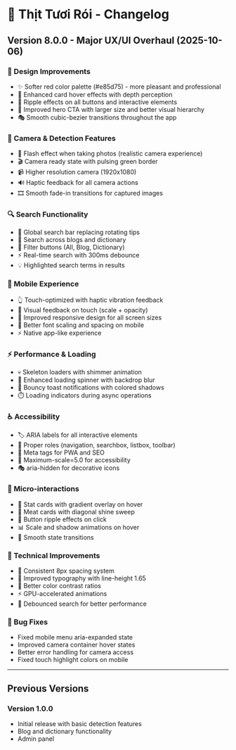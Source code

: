 # 🥩 Thịt Tươi Rói - Changelog

## Version 8.0.0 - Major UX/UI Overhaul (2025-10-06)

### 🎨 Design Improvements
- ✨ Softer red color palette (#e85d75) - more pleasant and professional
- 💫 Enhanced card hover effects with depth perception
- 🌊 Ripple effects on all buttons and interactive elements
- 🎯 Improved hero CTA with larger size and better visual hierarchy
- 🎭 Smooth cubic-bezier transitions throughout the app

### 📸 Camera & Detection Features
- 📱 Flash effect when taking photos (realistic camera experience)
- 🎬 Camera ready state with pulsing green border
- 📹 Higher resolution camera (1920x1080)
- 🔊 Haptic feedback for all camera actions
- 🎞️ Smooth fade-in transitions for captured images

### 🔍 Search Functionality
- 🔎 Global search bar replacing rotating tips
- 📝 Search across blogs and dictionary
- 🎯 Filter buttons (All, Blog, Dictionary)
- ⚡ Real-time search with 300ms debounce
- 💡 Highlighted search terms in results

### 📱 Mobile Experience
- 👆 Touch-optimized with haptic vibration feedback
- 🎯 Visual feedback on touch (scale + opacity)
- 📏 Improved responsive design for all screen sizes
- 🎨 Better font scaling and spacing on mobile
- ⚡ Native app-like experience

### ⚡ Performance & Loading
- 💀 Skeleton loaders with shimmer animation
- 🎪 Enhanced loading spinner with backdrop blur
- 🎉 Bouncy toast notifications with colored shadows
- ⏱️ Loading indicators during async operations

### ♿ Accessibility
- 🏷️ ARIA labels for all interactive elements
- 🎯 Proper roles (navigation, searchbox, listbox, toolbar)
- 📝 Meta tags for PWA and SEO
- 📱 Maximum-scale=5.0 for accessibility
- 🎭 aria-hidden for decorative icons

### 🎯 Micro-interactions
- 🎨 Stat cards with gradient overlay on hover
- 🥩 Meat cards with diagonal shine sweep
- 🔘 Button ripple effects on click
- 📊 Scale and shadow animations on hover
- 💫 Smooth state transitions

### 🔧 Technical Improvements
- 📐 Consistent 8px spacing system
- 📏 Improved typography with line-height 1.65
- 🎨 Better color contrast ratios
- ⚡ GPU-accelerated animations
- 🎯 Debounced search for better performance

### 🐛 Bug Fixes
- Fixed mobile menu aria-expanded state
- Improved camera container hover states
- Better error handling for camera access
- Fixed touch highlight colors on mobile

---

## Previous Versions

### Version 1.0.0
- Initial release with basic detection features
- Blog and dictionary functionality
- Admin panel
